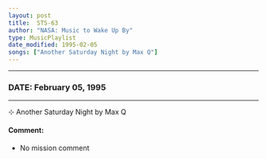 ```yaml
---
layout: post
title:  STS-63
author: "NASA: Music to Wake Up By"
type: MusicPlaylist
date_modified: 1995-02-05
songs: ["Another Saturday Night by Max Q"]
---
```


----
### DATE: February 05, 1995
----
⊹ Another Saturday Night by Max Q

#### Comment:
* No mission comment



<br/>
<center>
	<a target="_blank"
	   href="https://twitter.com/intent/tweet?hashtags=Space,NASA,Playlist,NASAWakeupCalls,SpaceProgram&text={{ page.author}}, '{{ page.songs.first }}' {{ page.title }}, {{ page.date | date: '%B %d, %Y' }}. {{ site.url }}{{ page.url }} @nasawakeupcalls">
	   <i class="fab fa-twitter" alt="Tweet this page" style="font-size: 1.3em;"></i>
	</a>
	&nbsp; 	<i class="fas fa-user-astronaut" style="font-size: 1.5em;"></i> &nbsp;
    <a type="amzn" search="'Another Saturday Night by Max Q'" category="popular music">
        <i class="fab fa-amazon" style="font-size: 1.3em;"></i>
    </a>
</center>
